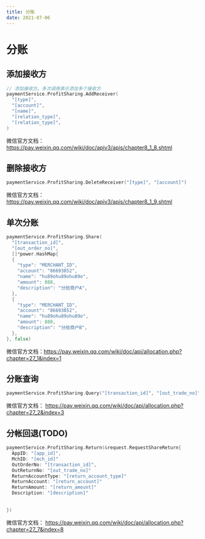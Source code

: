 ```yaml
---
title: 分账
date: 2021-07-06
---
```


# 分账

## 添加接收方

```go
// 添加接收方。多次调用表示添加多个接收方
paymentService.ProfitSharing.AddReceiver(
  "[type]",
  "[account]",
  "[name]",
  "[relation_type]",
  "[relation_type]",
)
```

微信官方文档： https://pay.weixin.qq.com/wiki/doc/apiv3/apis/chapter8_1_8.shtml

## 删除接收方

```go
paymentService.ProfitSharing.DeleteReceiver("[type]", "[account]")
```

微信官方文档：https://pay.weixin.qq.com/wiki/doc/apiv3/apis/chapter8_1_9.shtml

## 单次分账

```go
paymentService.ProfitSharing.Share(
  "[transaction_id]",
  "[out_order_no]",
  []*power.HashMap{
  {
    "type": "MERCHANT_ID",
    "account": "86693852",
    "name": "hu89ohu89ohu89o",
    "amount": 888,
    "description": "分给商户A",
  },
  {
    "type": "MERCHANT_ID",
    "account": "86693852",
    "name": "hu89ohu89ohu89o",
    "amount": 888,
    "description": "分给商户B",
  },
}, false)
```

微信官方文档：https://pay.weixin.qq.com/wiki/doc/api/allocation.php?chapter=27_1&index=1



## 分账查询

```go
paymentService.ProfitSharing.Query("[transaction_id]", "[out_trade_no]")
```

微信官方文档： https://pay.weixin.qq.com/wiki/doc/api/allocation.php?chapter=27_2&index=3



## 分帐回退(TODO)

```go
paymentService.ProfitSharing.Return(&request.RequestShareReturn{
  AppID: "[app_id]",
  MchID: "[mch_id]"
  OutOrderNo: "[transaction_id]",
  OutReturnNo: "[out_trade_no]"
  ReturnAccountType: "[return_account_type]"
  ReturnAccount: "[return_account]"
  ReturnAmount: "[return_amount]"
  Description: "[description]"
   
  
})
```

微信官方文档： https://pay.weixin.qq.com/wiki/doc/api/allocation.php?chapter=27_7&index=8
